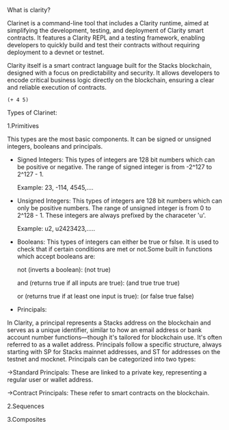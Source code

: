 What is clarity?

Clarinet is a command-line tool that includes a Clarity runtime, aimed at simplifying the development, testing, and deployment of Clarity smart contracts. It features a Clarity REPL and a testing framework, enabling developers to quickly build and test their contracts without requiring deployment to a devnet or testnet.


Clarity itself is a smart contract language built for the Stacks blockchain, designed with a focus on predictability and security. It allows developers to encode critical business logic directly on the blockchain, ensuring a clear and reliable execution of contracts.


    (+ 4 5)

Types of Clarinet:

1.Primitives 

This types are the most basic components. It can be signed or unsigned integers, booleans and principals.
    
* Signed Integers:
This types of integers are 128 bit numbers which can be positive or negative. The range of signed 
integer is from -2^127 to 2^127 - 1. 

    Example:
    23, -114, 4545,....

* Unsigned Integers:
This types of integers are 128 bit numbers which can only be positive numbers. The range of unsigned 
integer is from 0 to 2^128 - 1. These integers are always prefixed by the characeter 'u'.

    Example:
    u2, u2423423,.....

* Booleans:
This types of integers can either be true or fslse. It is used to check that if certain conditions are met or not.Some built in functions which accept booleans are:

    not (inverts a boolean):
    (not true)

    and (returns true if all inputs are true):
    (and true true true)

    or (returns true if at least one input is true):
    (or false true false)

* Principals:

In Clarity, a principal represents a Stacks address on the blockchain and serves as a unique identifier, similar to how an email address or bank account number functions—though it's tailored for blockchain use. It's often referred to as a wallet address. Principals follow a specific structure, always starting with SP for Stacks mainnet addresses, and ST for addresses on the testnet and mocknet. Principals can be categorized into two types:

->Standard Principals: These are linked to a private key, representing a regular user or wallet address.

->Contract Principals: These refer to smart contracts on the blockchain.

2.Sequences 

3.Composites 
